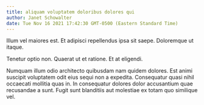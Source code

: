 ```yaml
---
title: aliquam voluptatem doloribus dolores qui
author: Janet Schowalter
date: Tue Nov 16 2021 17:42:30 GMT-0500 (Eastern Standard Time)
---
```

Illum vel maiores est. Et adipisci repellendus ipsa sit saepe. Doloremque ut itaque.

 Tenetur optio non. Quaerat ut et ratione. Et at eligendi.

 Numquam illum odio architecto quibusdam nam quidem dolores. Est animi suscipit voluptatem odit eius sequi non a expedita. Consequatur quasi nihil occaecati mollitia quas in. In consequatur dolores dolor accusantium quae recusandae a sunt. Fugit sunt blanditiis aut molestiae ex totam quo similique vel.
